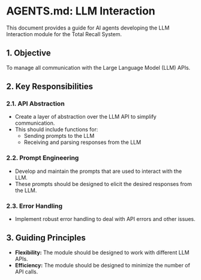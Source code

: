 # AGENTS.md: LLM Interaction

This document provides a guide for AI agents developing the LLM Interaction module for the Total Recall System.

## 1. Objective
To manage all communication with the Large Language Model (LLM) APIs.

## 2. Key Responsibilities

### 2.1. API Abstraction
- Create a layer of abstraction over the LLM API to simplify communication.
- This should include functions for:
    - Sending prompts to the LLM
    - Receiving and parsing responses from the LLM

### 2.2. Prompt Engineering
- Develop and maintain the prompts that are used to interact with the LLM.
- These prompts should be designed to elicit the desired responses from the LLM.

### 2.3. Error Handling
- Implement robust error handling to deal with API errors and other issues.

## 3. Guiding Principles

- **Flexibility:** The module should be designed to work with different LLM APIs.
- **Efficiency:** The module should be designed to minimize the number of API calls.
